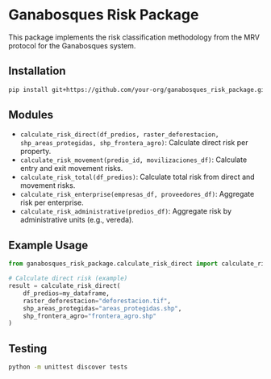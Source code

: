 # Ganabosques Risk Package

This package implements the risk classification methodology from the MRV protocol for the Ganabosques system.

## Installation

```bash
pip install git+https://github.com/your-org/ganabosques_risk_package.git
```

## Modules

- `calculate_risk_direct(df_predios, raster_deforestacion, shp_areas_protegidas, shp_frontera_agro)`: Calculate direct risk per property.
- `calculate_risk_movement(predio_id, movilizaciones_df)`: Calculate entry and exit movement risks.
- `calculate_risk_total(df_predios)`: Calculate total risk from direct and movement risks.
- `calculate_risk_enterprise(empresas_df, proveedores_df)`: Aggregate risk per enterprise.
- `calculate_risk_administrative(predios_df)`: Aggregate risk by administrative units (e.g., vereda).

## Example Usage

```python
from ganabosques_risk_package.calculate_risk_direct import calculate_risk_direct

# Calculate direct risk (example)
result = calculate_risk_direct(
    df_predios=my_dataframe,
    raster_deforestacion="deforestacion.tif",
    shp_areas_protegidas="areas_protegidas.shp",
    shp_frontera_agro="frontera_agro.shp"
)
```

## Testing

```bash
python -m unittest discover tests
```

